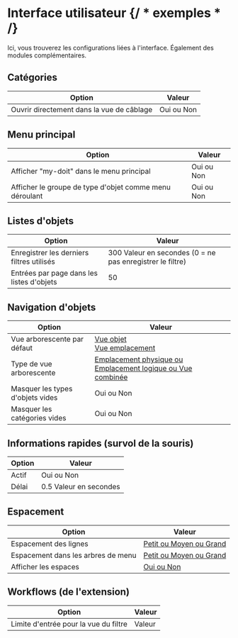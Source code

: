 # Interface utilisateur {/ * exemples * /}

Ici, vous trouverez les configurations liées à l'interface. Également des modules complémentaires.

## Catégories

| Option | Valeur |
| - | - |
| Ouvrir directement dans la vue de câblage | Oui ou Non |

## Menu principal

| Option | Valeur |
| - | - |
| Afficher "my-doit" dans le menu principal | Oui ou Non |
| Afficher le groupe de type d'objet comme menu déroulant | Oui ou Non |

## Listes d'objets

| Option | Valeur |
| - | - |
| Enregistrer les derniers filtres utilisés | 300 Valeur en secondes (0 = ne pas enregistrer le filtre) |
| Entrées par page dans les listes d'objets | 50 |

## Navigation d'objets

| Option | Valeur |
| - | - |
| Vue arborescente par défaut | [Vue objet](../../../../basics/web-gui.md#object-view)<br>[Vue emplacement](../../../../basics/web-gui.md#location-view) |
| Type de vue arborescente | [Emplacement physique ou Emplacement logique ou Vue combinée](../../../../basics/web-gui.md#location-view) |
| Masquer les types d'objets vides | Oui ou Non |
| Masquer les catégories vides | Oui ou Non |

## Informations rapides (survol de la souris)

| Option | Valeur |
| - | - |
| Actif | Oui ou Non |
| Délai | 0.5 Valeur en secondes |

## Espacement

| Option | Valeur |
| - | - |
| Espacement des lignes | [Petit ou Moyen ou Grand](../../../../basics/web-gui.md#category-line-spacing) |
| Espacement dans les arbres de menu | [Petit ou Moyen ou Grand](../../../../basics/web-gui.md#spacing-in-menu-trees)  |
| Afficher les espaces | [Oui ou Non](../../../../basics/web-gui.md#display-spacers) |

## Workflows (de l'extension)

| Option | Valeur |
| - | - |
| Limite d'entrée pour la vue du filtre | Valeur |
